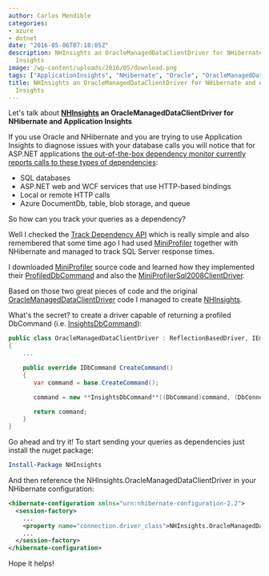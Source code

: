 ```yaml
---
author: Carlos Mendible
categories:
- azure
- dotnet
date: "2016-05-06T07:18:05Z"
description: NHInsights an OracleManagedDataClientDriver for NHibernate and Application
  Insights
image: /wp-content/uploads/2016/05/download.png
tags: ["ApplicationInsights", "NHibernate", "Oracle", "OracleManagedDataClientDriver", "Telemetry"]
title: NHInsights an OracleManagedDataClientDriver for NHibernate and Application
  Insights
---
```

Let's talk about **<a href="https://github.com/cmendible/NHInsights" target="_blank">NHInsights</a> an OracleManagedDataClientDriver for NHibernate and Application Insights**

If you use Oracle and NHibernate and you are trying to use Application Insights to diagnose issues with your database calls you will notice that for ASP.NET applications <a href="https://azure.microsoft.com/en-us/documentation/articles/app-insights-dependencies/" target="_blank">the out-of-the-box dependency monitor currently reports calls to these types of dependencies</a>:

  * SQL databases
  * ASP.NET web and WCF services that use HTTP-based bindings
  * Local or remote HTTP calls
  * Azure DocumentDb, table, blob storage, and queue

So how can you track your queries as a dependency?

Well I checked the <a href="https://azure.microsoft.com/en-us/documentation/articles/app-insights-api-custom-events-metrics/#track-dependency" target="_blank">Track Dependency API</a> which is really simple and also remembered that some time ago I had used <a href="https://github.com/MiniProfiler/dotnet" target="_blank">MiniProfiler</a> together with NHibernate and managed to track SQL Server response times.

I downloaded <a href="https://github.com/MiniProfiler/dotnet" target="_blank">MiniProfiler</a> source code and learned how they implemented their <a href="https://github.com/MiniProfiler/dotnet/blob/master/StackExchange.Profiling/Data/ProfiledDbCommand.cs" target="_blank">ProfiledDbCommand</a> and also the <a href="https://github.com/MRCollective/MiniProfiler.NHibernate/blob/master/MiniProfiler.NHibernate/Drivers/MiniProfilerSql2008ClientDriver.cs" target="_blank">MiniProfilerSql2008ClientDriver</a>.

Based on those two great pieces of code and the original <a href="https://github.com/nhibernate/nhibernate-core/blob/master/src/NHibernate/Driver/OracleManagedDataClientDriver.cs" target="_blank">OracleManagedDataClientDriver</a> code I managed to create <a href="https://github.com/cmendible/NHInsights" target="_blank">NHInsights</a>.

What's the secret? to create a driver capable of returning a profiled DbCommand (i.e. <a href="https://github.com/cmendible/NHInsights/blob/master/src/NHInsights/Infrastructure/InsightsDbCommand.cs" target="_blank">InsightsDbCommand</a>):

``` csharp
public class OracleManagedDataClientDriver : ReflectionBasedDriver, IEmbeddedBatcherFactoryProvider
{
    ...

    public override IDbCommand CreateCommand()
    {
       var command = base.CreateCommand();

       command = new **InsightsDbCommand**((DbCommand)command, (DbConnection)command.Connection) as IDbCommand;

       return command;
    }
}
```

Go ahead and try it! To start sending your queries as dependencies just install the nuget package:

``` powershell
Install-Package NHInsights
```

And then reference the NHInsights.OracleManagedDataClientDriver in your NHibernate configuration:

``` xml
<hibernate-configuration xmlns="urn:nhibernate-configuration-2.2">
  <session-factory>
    ...
    <property name="connection.driver_class">NHInsights.OracleManagedDataClientDriver, NHInsights, Version=1.0.0.0, Culture=neutral, PublicKeyToken=null</property>
    ...
  </session-factory>
</hibernate-configuration>
```

Hope it helps!